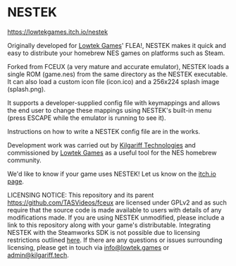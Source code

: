 # NESTEK

https://lowtekgames.itch.io/nestek

Originally developed for [Lowtek Games](http://lowtek.co.uk)' FLEA!, NESTEK makes it quick and easy to distribute your homebrew NES games on platforms such as Steam.

Forked from FCEUX (a very mature and accurate emulator), NESTEK loads a single ROM (game.nes) from the same directory as the NESTEK executable. It can also load a custom icon file (icon.ico) and a 256x224 splash image (splash.png).

It supports a developer-supplied config file with keymappings and allows the end user to change these mappings using NESTEK's built-in menu (press ESCAPE while the emulator is running to see it).

Instructions on how to write a NESTEK config file are in the works.

Development work was carried out by [Kilgariff Technologies](https://kilgariff.tech) and commissioned by [Lowtek Games](http://lowtek.co.uk) as a useful tool for the NES homebrew community.

We'd like to know if your game uses NESTEK! Let us know on the [itch.io page](https://lowtekgames.itch.io/nestek).

LICENSING NOTICE: This repository and its parent https://github.com/TASVideos/fceux are licensed under GPLv2 and as such require that the source code is made available to users with details of any modifications made. If you are using NESTEK unmodified, please include a link to this repository along with your game's distributable. Integrating NESTEK with the Steamworks SDK is not possible due to licensing restrictions outlined [here](https://partner.steamgames.com/doc/sdk/uploading/distributing_opensource). If there are any questions or issues surrounding licensing, please get in touch via info@lowtek.games or admin@kilgariff.tech.
